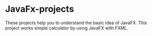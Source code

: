 # JavaFx-projects
These projects help you to understand the basic idea of JavaFX. 
   This project works simple calculator by using JavaFX with FXML.
